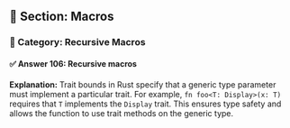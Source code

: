 ## 📘 Section: Macros  
### 🔹 Category: Recursive Macros  
#### ✅ Answer 106: Recursive macros

**Explanation:**
Trait bounds in Rust specify that a generic type parameter must implement a particular trait. For example, `fn foo<T: Display>(x: T)` requires that `T` implements the `Display` trait. This ensures type safety and allows the function to use trait methods on the generic type.
